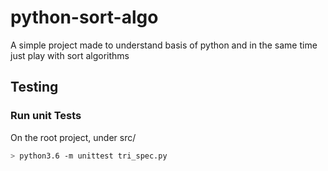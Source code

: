 # python-sort-algo
A simple project made to understand basis of python and in the same time just play with sort algorithms

## Testing

### Run unit Tests
On the root project, under src/
```sh
> python3.6 -m unittest tri_spec.py
```

